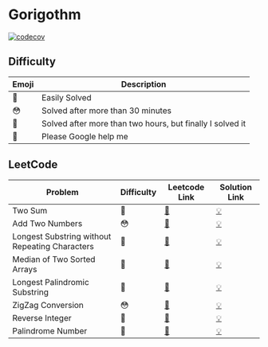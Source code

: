 # Gorigothm

[![codecov](https://codecov.io/gh/sungjunyoung/gorigothm/branch/master/graph/badge.svg?token=T2DTGGC2RY)](https://codecov.io/gh/sungjunyoung/gorigothm)

## Difficulty

| Emoji | Description |
| ----- | ----------- |
| 🙂 | Easily Solved |
| 😳 | Solved after more than 30 minutes |
| 🥵 | Solved after more than two hours, but finally I solved it | 
| 👺 | Please Google help me | 

## LeetCode

| Problem | Difficulty | Leetcode Link | Solution Link |
| ------- | ----------- | ---- | ------------------ |
| Two Sum | 🙂 | [🔗](https://leetcode.com/problems/two-sum/) | [💡](leetcode/two_sum/solution.go) |
| Add Two Numbers | 😳 | [🔗](https://leetcode.com/problems/add-two-numbers/) | [💡](leetcode/add_two_numbers/solution.go) |
| Longest Substring without Repeating Characters | 🥵 | [🔗](https://leetcode.com/problems/longest-substring-without-repeating-characters) | [💡](leetcode/longest_substring_without_repeating_characters/solution.go)
| Median of Two Sorted Arrays | 🙂 | [🔗](https://leetcode.com/problems/median-of-two-sorted-arrays/) | [💡](leetcode/median_of_two_sorted_arrays/solution.go)
| Longest Palindromic Substring | 🥵 | [🔗](https://leetcode.com/problems/longest-palindromic-substring/) | [💡](leetcode/longest_palindromic_substring/solution.go)
| ZigZag Conversion | 😳 | [🔗](https://leetcode.com/problems/zigzag-conversion/) | [💡](leetcode/zigzag_conversion/solution.go)
| Reverse Integer | 🙂 | [🔗](https://leetcode.com/problems/reverse-integer/) | [💡](leetcode/reverse_integer/solution.go)
| Palindrome Number | 🙂 | [🔗](https://leetcode.com/problems/palindrome-number/) | [💡](leetcode/palindrome_number/solution.go)
